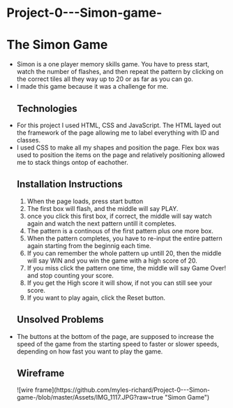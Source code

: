 # Project-0---Simon-game-
<h1>The Simon Game</h1>
<ul>
  <li>Simon is a one player memory skills game. You have to press start, watch the number of flashes, and then repeat the pattern by clicking on the correct tiles all they way up to 20 or as far as you can go. </li>
  <li>I made this game because it was a challenge for me. </li>
  <h2>Technologies</h2>
  <li>For this project I used HTML, CSS and JavaScript. The HTML layed out the framework of the page allowing me to label everything with ID and classes.</li>
  <li>I used CSS to make all my shapes and position the page. Flex box was used to position the items on the page and relatively positioning allowed me to stack things ontop of eachother.</li>
  <h2>Installation Instructions</h2>
  <ol>
  <li>When the page loads, press start button</li>
  <li>The first box will flash, and the middle will say PLAY.</li>
  <li>once you click this first box, if correct, the middle will say watch again and watch the next pattern untill it completes.</li>
   <li>The pattern is a continous of the first pattern plus one more box.</li>
  <li>When the pattern completes, you have to re-input the entire pattern again starting from the beginnig each time.</li>
  <li>If you can remember the whole pattern up untill 20, then the middle will say WIN and you win the game with a high score of 20.</li>
  <li>If you miss click the pattern one time, the middle will say Game Over! and stop counting your score.</li>
  <li>If you get the High score it will show, if not you can still see your score.</li>
  <li>If you want to play again, click the Reset button.</li>
  </ol>
  <h2>Unsolved Problems</h2>
  <li>The buttons at the bottom of the page, are supposed to increase the speed of the game from the starting speed to faster or slower speeds, depending on how fast you want to play the game.</li>

<h2>Wireframe</h2>
![wire frame](https://github.com/myles-richard/Project-0---Simon-game-/blob/master/Assets/IMG_1117.JPG?raw=true "Simon Game")